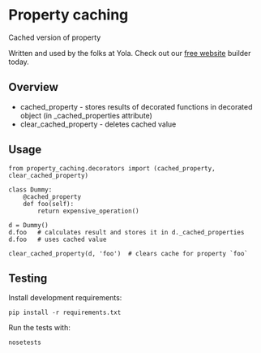 # Property caching

Cached version of property

Written and used by the folks at Yola. Check out our [free website][1] builder today.

## Overview

- cached_property - stores results of decorated functions in decorated object
(in _cached_properties attribute)
- clear_cached_property - deletes cached value

## Usage
    from property_caching.decorators import (cached_property, clear_cached_property)

    class Dummy:
        @cached_property
        def foo(self):
            return expensive_operation()

    d = Dummy()
    d.foo   # calculates result and stores it in d._cached_properties
    d.foo   # uses cached value

    clear_cached_property(d, 'foo')  # clears cache for property `foo`

## Testing

Install development requirements:

    pip install -r requirements.txt

Run the tests with:

    nosetests

[1]:https://www.yola.com/